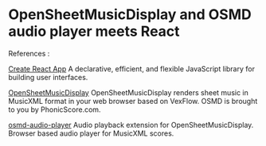 # OpenSheetMusicDisplay and OSMD audio player meets React

References :

[Create React App](https://github.com/facebook/create-react-app)
A declarative, efficient, and flexible JavaScript library for building user interfaces.

[OpenSheetMusicDisplay](https://github.com/opensheetmusicdisplay/opensheetmusicdisplay)
OpenSheetMusicDisplay renders sheet music in MusicXML format in your web browser based on VexFlow. OSMD is brought to you by PhonicScore.com.

[osmd-audio-player](https://github.com/jimutt/osmd-audio-player)
Audio playback extension for OpenSheetMusicDisplay. Browser based audio player for MusicXML scores.
